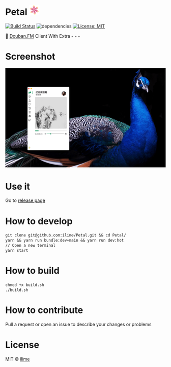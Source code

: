 # Petal ![petal32x32.png](build/icons/32x32.png)

[![Build Status](https://travis-ci.org/ilime/Petal.svg?branch=dev)](https://travis-ci.org/ilime/Petal) ![dependencies](https://david-dm.org/ilime/Petal.svg) [![License: MIT](https://img.shields.io/badge/License-MIT-yellow.svg)](https://opensource.org/licenses/MIT)

:hibiscus: [Douban.FM](https://douban.fm) Client With Extra - - -

# Screenshot

![petal-screenshot.png](bundle/resources/petal-screenshot.png)

# Use it

Go to [release page](https://github.com/ilime/Petal/releases)

# How to develop

```
git clone git@github.com:ilime/Petal.git && cd Petal/
yarn && yarn run bundle:dev+main && yarn run dev:hot
// Open a new terminal
yarn start
```
# How to build

```
chmod +x build.sh
./build.sh
```

# How to contribute

Pull a request or open an issue to describe your changes or problems

# License

MIT &copy; [ilime](https://github.com/ilime)
